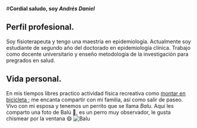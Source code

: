 #**Cordial saludo, soy _Andrés Daniel_**
## Perfil profesional.
Soy fisioterapeuta y tengo una maestría en epidemiología. Actualmente soy estudiante de segundo año del doctorado en epidemiología clínica. Trabajo como docente universitario y enseño metodología de la investigación para pregrados en salud. 
## Vida personal.
En mis tiempos libres practico actividad física recreativa como <ins> montar en bicicleta </ins>; me encanta compartir con mi familia, así como salir de paseo. Vivo con mi esposa y tenemos un perrito que se llama _Balu_. Aquí les comparto una foto de Balú 🐶, es un perro muy observador, le gusta chismear por la ventana 😄
![Balu](https://github.com/user-attachments/assets/ee03606f-324b-479a-befa-712b9d13828b)
